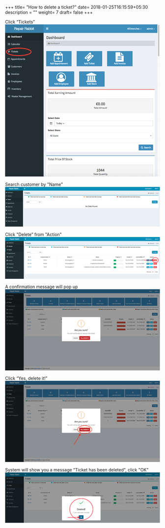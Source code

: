 +++
title= "How to delete a ticket?"
date= 2018-01-25T16:15:59+05:30
description = ""
weight= 7
draft= false
+++

Click “Tickets” 
![How to delete a ticket?](/images/tickets/how_to_delete_the_tickets/go_to_tickets.png)

Search customer by "Name"
![How to delete a ticket?](/images/tickets/how_to_delete_the_tickets/search_the_customer.png)

Click "Delete” from "Action" 
![How to delete a ticket?](/images/tickets/how_to_delete_the_tickets/Delet_ticket.png)

A confirmation message will pop up 
![How to delete a ticket?](/images/tickets/how_to_delete_the_tickets/ticket_edited_1.png)

Click “Yes, delete it!"
![How to delete a ticket?](/images/tickets/how_to_delete_the_tickets/ticket_edited_2.png)

System will show you a message “Ticket has been deleted", click "OK"
![How to delete a ticket?](/images/tickets/how_to_delete_the_tickets/hit_ok.png)

